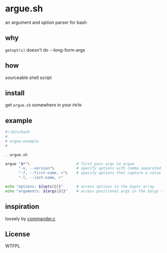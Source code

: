 # argue.sh
an argument and option parser for bash

## why
`getopt(s)` doesn't do --long-form-args

## how
sourceable shell script

## install
get `argue.sh` somewhere in your `PATH`

## example
```bash
#!/bin/bash
#
# argue-example
#

. argue.sh

argue "$*"\                     # first pass argv to argue
      "-v, --version"\          # specify options with comma separated lists of forms
      "-f, --first-name, +"\    # specify options that capture a value by making the last form a "+"
      "-l, --last-name, +"

echo "options: ${opts[@]}"      # access options in the $opts array
echo "arguments: ${args[@]}"    # access positional args in the $args array
```

## inspiration
loosely by [commander.c](https://github.com/visionmedia/commander.c)

## License
WTFPL
